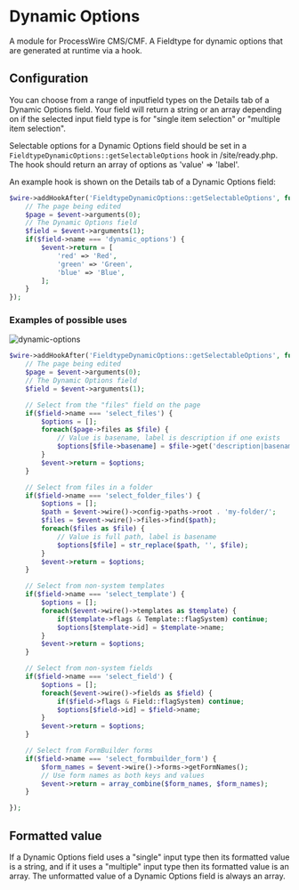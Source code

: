 # Dynamic Options

A module for ProcessWire CMS/CMF. A Fieldtype for dynamic options that are generated at runtime via a hook.

## Configuration

You can choose from a range of inputfield types on the Details tab of a Dynamic Options field. Your field will return a string or an array depending on if the selected input field type is for  "single item selection" or "multiple item selection".

Selectable options for a Dynamic Options field should be set in a `FieldtypeDynamicOptions::getSelectableOptions` hook in /site/ready.php. The hook should return an array of options as 'value' => 'label'.

An example hook is shown on the Details tab of a Dynamic Options field:

```php
$wire->addHookAfter('FieldtypeDynamicOptions::getSelectableOptions', function(HookEvent $event) {
    // The page being edited
    $page = $event->arguments(0);
    // The Dynamic Options field
    $field = $event->arguments(1);
    if($field->name === 'dynamic_options') {
        $event->return = [
            'red' => 'Red',
            'green' => 'Green',
            'blue' => 'Blue',
        ];
    }
});
```

### Examples of possible uses

![dynamic-options](https://user-images.githubusercontent.com/1538852/112603696-3a49c700-8e7a-11eb-8e94-60f9e7f97317.png)

```php
$wire->addHookAfter('FieldtypeDynamicOptions::getSelectableOptions', function(HookEvent $event) {
    // The page being edited
    $page = $event->arguments(0);
    // The Dynamic Options field
    $field = $event->arguments(1);

    // Select from the "files" field on the page
    if($field->name === 'select_files') {
        $options = [];
        foreach($page->files as $file) {
            // Value is basename, label is description if one exists
            $options[$file->basename] = $file->get('description|basename');
        }
        $event->return = $options;
    }

    // Select from files in a folder
    if($field->name === 'select_folder_files') {
        $options = [];
        $path = $event->wire()->config->paths->root . 'my-folder/';
        $files = $event->wire()->files->find($path);
        foreach($files as $file) {
            // Value is full path, label is basename
            $options[$file] = str_replace($path, '', $file);
        }
        $event->return = $options;
    }

    // Select from non-system templates
    if($field->name === 'select_template') {
        $options = [];
        foreach($event->wire()->templates as $template) {
            if($template->flags & Template::flagSystem) continue;
            $options[$template->id] = $template->name;
        }
        $event->return = $options;
    }

    // Select from non-system fields
    if($field->name === 'select_field') {
        $options = [];
        foreach($event->wire()->fields as $field) {
            if($field->flags & Field::flagSystem) continue;
            $options[$field->id] = $field->name;
        }
        $event->return = $options;
    }

    // Select from FormBuilder forms
    if($field->name === 'select_formbuilder_form') {
        $form_names = $event->wire()->forms->getFormNames();
        // Use form names as both keys and values
        $event->return = array_combine($form_names, $form_names);
    }

});
```

## Formatted value

If a Dynamic Options field uses a "single" input type then its formatted value is a string, and if it uses a "multiple" input type then its formatted value is an array. The unformatted value of a Dynamic Options field is always an array.